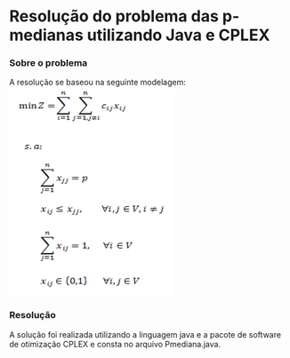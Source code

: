 Resolução do problema das p-medianas utilizando Java e CPLEX
=================

### Sobre o problema
A resolução se baseou na seguinte modelagem: </br>
<img src="problem.png">

### Resolução
A solução foi realizada utilizando a linguagem java e a pacote de software de otimização CPLEX e consta no arquivo Pmediana.java.
